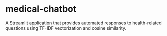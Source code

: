 # medical-chatbot
A Streamlit application that provides automated responses to health-related questions using TF-IDF vectorization and cosine similarity.
